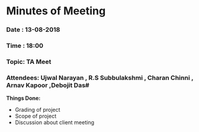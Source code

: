 # Minutes of Meeting

### Date : 13-08-2018
### Time : 18:00 
### Topic: TA Meet
### Attendees: Ujwal Narayan , R.S Subbulakshmi , Charan Chinni , Arnav Kapoor ,Debojit Das#

**Things Done:**
* Grading of project 
* Scope of project 
* Discussion about client meeting
